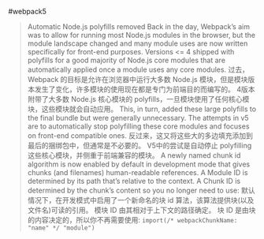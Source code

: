 #webpack5
>Automatic Node.js polyfills removed
Back in the day, Webpack’s aim was to allow for running most Node.js modules in the browser, but the module landscape changed and many module uses are now written specifically for front-end purposes. Versions <= 4 shipped with polyfills for a good majority of Node.js core modules that are automatically applied once a module uses any core modules.
>过去，Webpack 的目标是允许在浏览器中运行大多数 Node.js 模块，但是模块版本发生了变化，许多模块的使用现在都是专门为前端目的而编写的。 4版本附带了大多数 Node.js 核心模块的 polyfills，一旦模块使用了任何核心模块，这些模块就会自动应用。
This, in turn, added these large polyfills to the final bundle but were generally unnecessary. The attempts in v5 are to automatically stop polyfilling these core modules and focuses on front-end compatible ones.
>反过来，这又将这些大的多边填充添加到最后的捆绑包中，但通常是不必要的。 V5中的尝试是自动停止 polyfilling 这些核心模块，并侧重于前端兼容的模块。
A newly named chunk id algorithm is now enabled by default in development mode that gives chunks (and filenames) human-readable references. A Module ID is determined by its path that’s relative to the context. A Chunk ID is determined by the chunk’s content so you no longer need to use:
>默认情况下，在开发模式中启用了一个新命名的块 id 算法，该算法提供块(以及文件名)可读的引用。 模块 ID 由其相对于上下文的路径确定。 块 ID 是由块的内容决定的，所以你不再需要使用:
`import(/* webpackChunkName: "name" */ "module")`
